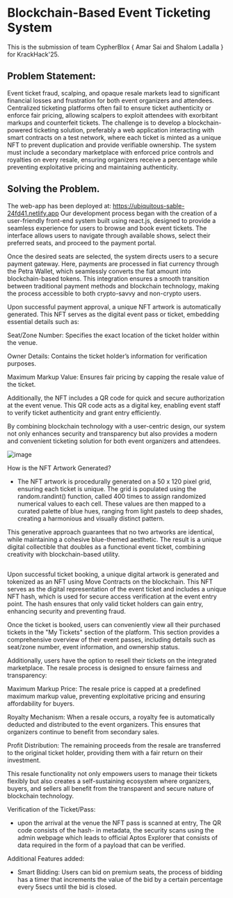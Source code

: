 # Blockchain-Based Event Ticketing System
This is the submission of team CypherBlox { Amar Sai and Shalom Ladalla } for KrackHack'25.

## Problem Statement:

Event ticket fraud, scalping, and opaque resale markets lead to significant financial losses and frustration for both event organizers and attendees. Centralized ticketing platforms often fail to ensure ticket authenticity or enforce fair pricing, allowing scalpers to exploit attendees with exorbitant markups and counterfeit tickets. The challenge is to develop a blockchain-powered ticketing solution, preferably a web application interacting with smart contracts on a test network, where each ticket is minted as a unique NFT to prevent duplication and provide verifiable ownership. The system must include a secondary marketplace with enforced price controls and royalties on every resale, ensuring organizers receive a percentage while preventing exploitative pricing and maintaining authenticity.

## Solving the Problem.
The web-app has been deployed at: https://ubiquitous-sable-24fd41.netlify.app
Our development process began with the creation of a user-friendly front-end system built using react.js, designed to provide a seamless experience for users to browse and book event tickets. The interface allows users to navigate through available shows, select their preferred seats, and proceed to the payment portal.

Once the desired seats are selected, the system directs users to a secure payment gateway. Here, payments are processed in fiat currency through the Petra Wallet, which seamlessly converts the fiat amount into blockchain-based tokens. This integration ensures a smooth transition between traditional payment methods and blockchain technology, making the process accessible to both crypto-savvy and non-crypto users.

Upon successful payment approval, a unique NFT artwork is automatically generated. This NFT serves as the digital event pass or ticket, embedding essential details such as:

Seat/Zone Number: Specifies the exact location of the ticket holder within the venue.

Owner Details: Contains the ticket holder’s information for verification purposes.

Maximum Markup Value: Ensures fair pricing by capping the resale value of the ticket.

Additionally, the NFT includes a QR code for quick and secure authorization at the event venue. This QR code acts as a digital key, enabling event staff to verify ticket authenticity and grant entry efficiently.

By combining blockchain technology with a user-centric design, our system not only enhances security and transparency but also provides a modern and convenient ticketing solution for both event organizers and attendees.

![image](https://github.com/user-attachments/assets/bf1d2f01-52d4-47f7-8329-e8d035f1d345)

How is the NFT Artwork Generated?
- The NFT artwork is procedurally generated on a 50 x 120 pixel grid, ensuring each ticket is unique. The grid is populated using the random.randint() function, called 400 times to assign randomized numerical values to each cell. These values are then mapped to a curated palette of blue hues, ranging from light pastels to deep shades, creating a harmonious and visually distinct pattern.

This generative approach guarantees that no two artworks are identical, while maintaining a cohesive blue-themed aesthetic. The result is a unique digital collectible that doubles as a functional event ticket, combining creativity with blockchain-based utility.
##

Upon successful ticket booking, a unique digital artwork is generated and tokenized as an NFT using Move Contracts on the blockchain. This NFT serves as the digital representation of the event ticket and includes a unique NFT hash, which is used for secure access verification at the event entry point. The hash ensures that only valid ticket holders can gain entry, enhancing security and preventing fraud.

Once the ticket is booked, users can conveniently view all their purchased tickets in the "My Tickets" section of the platform. This section provides a comprehensive overview of their event passes, including details such as seat/zone number, event information, and ownership status.

Additionally, users have the option to resell their tickets on the integrated marketplace. The resale process is designed to ensure fairness and transparency:

Maximum Markup Price: The resale price is capped at a predefined maximum markup value, preventing exploitative pricing and ensuring affordability for buyers.

Royalty Mechanism: When a resale occurs, a royalty fee is automatically deducted and distributed to the event organizers. This ensures that organizers continue to benefit from secondary sales.

Profit Distribution: The remaining proceeds from the resale are transferred to the original ticket holder, providing them with a fair return on their investment.

This resale functionality not only empowers users to manage their tickets flexibly but also creates a self-sustaining ecosystem where organizers, buyers, and sellers all benefit from the transparent and secure nature of blockchain technology.

Verification of the Ticket/Pass:
- upon the arrival at the venue the NFT pass is scanned at entry, The QR code consists of the hash- in metadata, the security scans using the admin webpage which leads to official Aptos Explorer that consists of data required in the form of a payload that can be verified.

Additional Features added:
- Smart Bidding: Users can bid on premium seats, the process of bidding has a timer that increments the value of the bid by a certain percentage every 5secs until the bid is closed.
